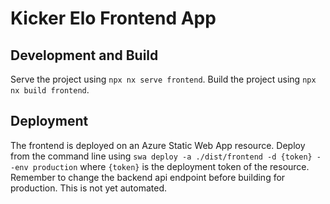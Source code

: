 # Kicker Elo Frontend App

## Development and Build

Serve the project using ``npx nx serve frontend``. Build the project using ``npx nx build frontend``.

## Deployment

The frontend is deployed on an Azure Static Web App resource.
Deploy from the command line using ``swa deploy -a ./dist/frontend -d {token} --env production`` where ``{token}`` is the deployment token of the resource.
Remember to change the backend api endpoint before building for production. This is not yet automated.